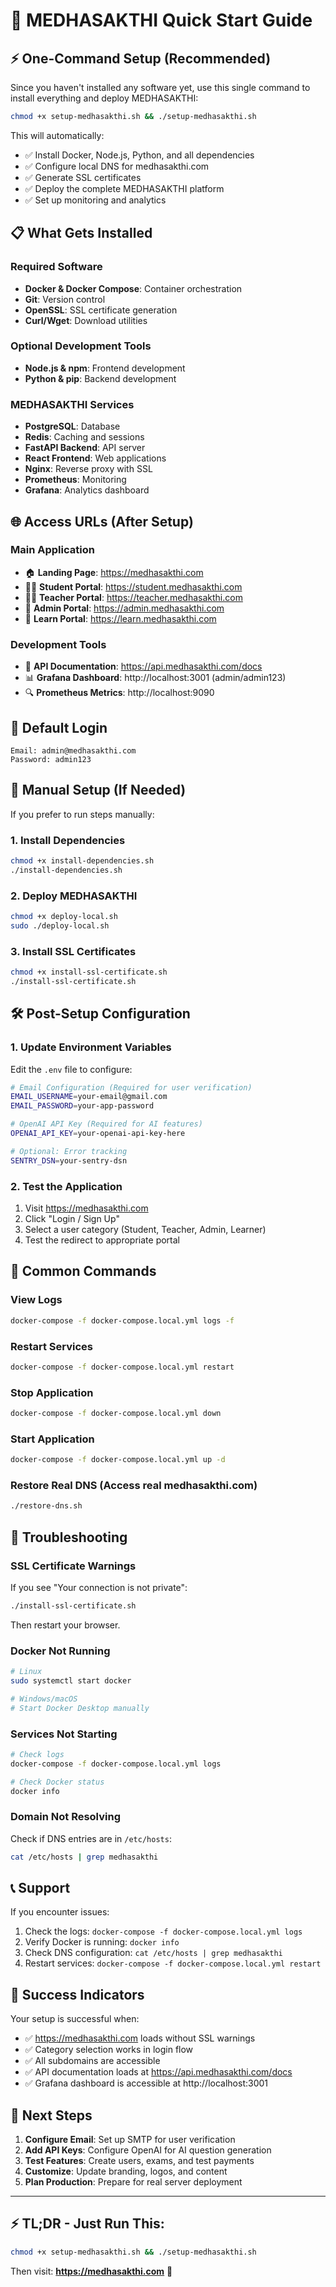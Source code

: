 # 🚀 MEDHASAKTHI Quick Start Guide

## ⚡ One-Command Setup (Recommended)

Since you haven't installed any software yet, use this single command to install everything and deploy MEDHASAKTHI:

```bash
chmod +x setup-medhasakthi.sh && ./setup-medhasakthi.sh
```

This will automatically:
- ✅ Install Docker, Node.js, Python, and all dependencies
- ✅ Configure local DNS for medhasakthi.com
- ✅ Generate SSL certificates
- ✅ Deploy the complete MEDHASAKTHI platform
- ✅ Set up monitoring and analytics

## 📋 What Gets Installed

### Required Software
- **Docker & Docker Compose**: Container orchestration
- **Git**: Version control
- **OpenSSL**: SSL certificate generation
- **Curl/Wget**: Download utilities

### Optional Development Tools
- **Node.js & npm**: Frontend development
- **Python & pip**: Backend development

### MEDHASAKTHI Services
- **PostgreSQL**: Database
- **Redis**: Caching and sessions
- **FastAPI Backend**: API server
- **React Frontend**: Web applications
- **Nginx**: Reverse proxy with SSL
- **Prometheus**: Monitoring
- **Grafana**: Analytics dashboard

## 🌐 Access URLs (After Setup)

### Main Application
- 🏠 **Landing Page**: https://medhasakthi.com
- 👨‍🎓 **Student Portal**: https://student.medhasakthi.com
- 👨‍🏫 **Teacher Portal**: https://teacher.medhasakthi.com
- 🏢 **Admin Portal**: https://admin.medhasakthi.com
- 🎯 **Learn Portal**: https://learn.medhasakthi.com

### Development Tools
- 🔧 **API Documentation**: https://api.medhasakthi.com/docs
- 📊 **Grafana Dashboard**: http://localhost:3001 (admin/admin123)
- 🔍 **Prometheus Metrics**: http://localhost:9090

## 👤 Default Login

```
Email: admin@medhasakthi.com
Password: admin123
```

## 🔧 Manual Setup (If Needed)

If you prefer to run steps manually:

### 1. Install Dependencies
```bash
chmod +x install-dependencies.sh
./install-dependencies.sh
```

### 2. Deploy MEDHASAKTHI
```bash
chmod +x deploy-local.sh
sudo ./deploy-local.sh
```

### 3. Install SSL Certificates
```bash
chmod +x install-ssl-certificate.sh
./install-ssl-certificate.sh
```

## 🛠️ Post-Setup Configuration

### 1. Update Environment Variables
Edit the `.env` file to configure:

```bash
# Email Configuration (Required for user verification)
EMAIL_USERNAME=your-email@gmail.com
EMAIL_PASSWORD=your-app-password

# OpenAI API Key (Required for AI features)
OPENAI_API_KEY=your-openai-api-key-here

# Optional: Error tracking
SENTRY_DSN=your-sentry-dsn
```

### 2. Test the Application
1. Visit https://medhasakthi.com
2. Click "Login / Sign Up"
3. Select a user category (Student, Teacher, Admin, Learner)
4. Test the redirect to appropriate portal

## 🔄 Common Commands

### View Logs
```bash
docker-compose -f docker-compose.local.yml logs -f
```

### Restart Services
```bash
docker-compose -f docker-compose.local.yml restart
```

### Stop Application
```bash
docker-compose -f docker-compose.local.yml down
```

### Start Application
```bash
docker-compose -f docker-compose.local.yml up -d
```

### Restore Real DNS (Access real medhasakthi.com)
```bash
./restore-dns.sh
```

## 🐛 Troubleshooting

### SSL Certificate Warnings
If you see "Your connection is not private":
```bash
./install-ssl-certificate.sh
```
Then restart your browser.

### Docker Not Running
```bash
# Linux
sudo systemctl start docker

# Windows/macOS
# Start Docker Desktop manually
```

### Services Not Starting
```bash
# Check logs
docker-compose -f docker-compose.local.yml logs

# Check Docker status
docker info
```

### Domain Not Resolving
Check if DNS entries are in `/etc/hosts`:
```bash
cat /etc/hosts | grep medhasakthi
```

## 📞 Support

If you encounter issues:
1. Check the logs: `docker-compose -f docker-compose.local.yml logs`
2. Verify Docker is running: `docker info`
3. Check DNS configuration: `cat /etc/hosts | grep medhasakthi`
4. Restart services: `docker-compose -f docker-compose.local.yml restart`

## 🎯 Success Indicators

Your setup is successful when:
- ✅ https://medhasakthi.com loads without SSL warnings
- ✅ Category selection works in login flow
- ✅ All subdomains are accessible
- ✅ API documentation loads at https://api.medhasakthi.com/docs
- ✅ Grafana dashboard is accessible at http://localhost:3001

## 🚀 Next Steps

1. **Configure Email**: Set up SMTP for user verification
2. **Add API Keys**: Configure OpenAI for AI question generation
3. **Test Features**: Create users, exams, and test payments
4. **Customize**: Update branding, logos, and content
5. **Plan Production**: Prepare for real server deployment

---

## ⚡ TL;DR - Just Run This:

```bash
chmod +x setup-medhasakthi.sh && ./setup-medhasakthi.sh
```

Then visit: **https://medhasakthi.com** 🎉

